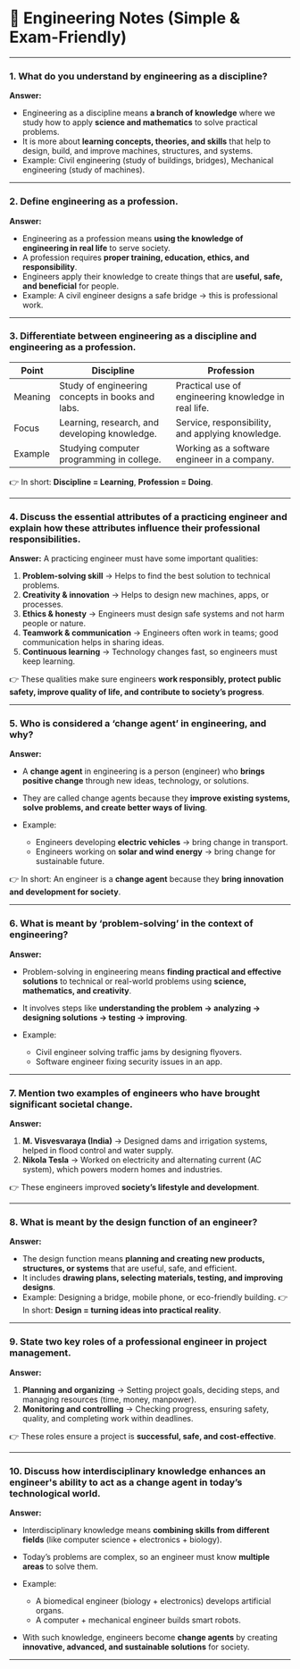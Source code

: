 

# 📘 Engineering Notes (Simple & Exam-Friendly)

---

### 1. What do you understand by engineering as a discipline?

**Answer:**

* Engineering as a discipline means **a branch of knowledge** where we study how to apply **science and mathematics** to solve practical problems.
* It is more about **learning concepts, theories, and skills** that help to design, build, and improve machines, structures, and systems.
* Example: Civil engineering (study of buildings, bridges), Mechanical engineering (study of machines).

---

### 2. Define engineering as a profession.

**Answer:**

* Engineering as a profession means **using the knowledge of engineering in real life** to serve society.
* A profession requires **proper training, education, ethics, and responsibility**.
* Engineers apply their knowledge to create things that are **useful, safe, and beneficial** for people.
* Example: A civil engineer designs a safe bridge → this is professional work.

---

### 3. Differentiate between engineering as a discipline and engineering as a profession.

| **Point** | **Discipline**                                   | **Profession**                                       |
| --------- | ------------------------------------------------ | ---------------------------------------------------- |
| Meaning   | Study of engineering concepts in books and labs. | Practical use of engineering knowledge in real life. |
| Focus     | Learning, research, and developing knowledge.    | Service, responsibility, and applying knowledge.     |
| Example   | Studying computer programming in college.        | Working as a software engineer in a company.         |

👉 In short: **Discipline = Learning**, **Profession = Doing**.

---

### 4. Discuss the essential attributes of a practicing engineer and explain how these attributes influence their professional responsibilities.

**Answer:**
A practicing engineer must have some important qualities:

1. **Problem-solving skill** → Helps to find the best solution to technical problems.
2. **Creativity & innovation** → Helps to design new machines, apps, or processes.
3. **Ethics & honesty** → Engineers must design safe systems and not harm people or nature.
4. **Teamwork & communication** → Engineers often work in teams; good communication helps in sharing ideas.
5. **Continuous learning** → Technology changes fast, so engineers must keep learning.

👉 These qualities make sure engineers **work responsibly, protect public safety, improve quality of life, and contribute to society’s progress**.

---

### 5. Who is considered a ‘change agent’ in engineering, and why?

**Answer:**

* A **change agent** in engineering is a person (engineer) who **brings positive change** through new ideas, technology, or solutions.
* They are called change agents because they **improve existing systems, solve problems, and create better ways of living**.
* Example:

  * Engineers developing **electric vehicles** → bring change in transport.
  * Engineers working on **solar and wind energy** → bring change for sustainable future.

👉 In short: An engineer is a **change agent** because they **bring innovation and development for society**.

---

### 6. What is meant by ‘problem-solving’ in the context of engineering?

**Answer:**

* Problem-solving in engineering means **finding practical and effective solutions** to technical or real-world problems using **science, mathematics, and creativity**.
* It involves steps like **understanding the problem → analyzing → designing solutions → testing → improving**.
* Example:

  * Civil engineer solving traffic jams by designing flyovers.
  * Software engineer fixing security issues in an app.

---

### 7. Mention two examples of engineers who have brought significant societal change.

**Answer:**

1. **M. Visvesvaraya (India)** → Designed dams and irrigation systems, helped in flood control and water supply.
2. **Nikola Tesla** → Worked on electricity and alternating current (AC system), which powers modern homes and industries.

👉 These engineers improved **society’s lifestyle and development**.

---

### 8. What is meant by the design function of an engineer?

**Answer:**

* The design function means **planning and creating new products, structures, or systems** that are useful, safe, and efficient.
* It includes **drawing plans, selecting materials, testing, and improving designs**.
* Example: Designing a bridge, mobile phone, or eco-friendly building.
  👉 In short: **Design = turning ideas into practical reality**.

---

### 9. State two key roles of a professional engineer in project management.

**Answer:**

1. **Planning and organizing** → Setting project goals, deciding steps, and managing resources (time, money, manpower).
2. **Monitoring and controlling** → Checking progress, ensuring safety, quality, and completing work within deadlines.

👉 These roles ensure a project is **successful, safe, and cost-effective**.

---

### 10. Discuss how interdisciplinary knowledge enhances an engineer's ability to act as a change agent in today’s technological world.

**Answer:**

* Interdisciplinary knowledge means **combining skills from different fields** (like computer science + electronics + biology).
* Today’s problems are complex, so an engineer must know **multiple areas** to solve them.
* Example:

  * A biomedical engineer (biology + electronics) develops artificial organs.
  * A computer + mechanical engineer builds smart robots.
* With such knowledge, engineers become **change agents** by creating **innovative, advanced, and sustainable solutions** for society.

---





